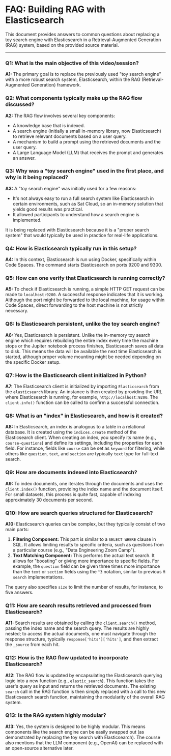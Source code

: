 # FAQ: Building RAG with Elasticsearch

This document provides answers to common questions about replacing a toy search engine with Elasticsearch in a Retrieval-Augmented Generation (RAG) system, based on the provided source material.

---

### Q1: What is the main objective of this video/session?
**A1:** The primary goal is to replace the previously used "toy search engine" with a more robust search system, Elasticsearch, within the RAG (Retrieval-Augmented Generation) framework.

### Q2: What components typically make up the RAG flow discussed?
**A2:** The RAG flow involves several key components:
*   A knowledge base that is indexed.
*   A search engine (initially a small in-memory library, now Elasticsearch) to retrieve relevant documents based on a user query.
*   A mechanism to build a prompt using the retrieved documents and the user query.
*   A Large Language Model (LLM) that receives the prompt and generates an answer.

### Q3: Why was a "toy search engine" used in the first place, and why is it being replaced?
**A3:** A "toy search engine" was initially used for a few reasons:
*   It's not always easy to run a full search system like Elasticsearch in certain environments, such as Sat Cloud, so an in-memory solution that yields good results was practical.
*   It allowed participants to understand how a search engine is implemented.

It is being replaced with Elasticsearch because it is a "proper search system" that would typically be used in practice for real-life applications.

### Q4: How is Elasticsearch typically run in this setup?
**A4:** In this context, Elasticsearch is run using Docker, specifically within Code Spaces. The command starts Elasticsearch on ports 9200 and 9300.

### Q5: How can one verify that Elasticsearch is running correctly?
**A5:** To check if Elasticsearch is running, a simple HTTP GET request can be made to `localhost:9200`. A successful response indicates that it is working. Although the port might be forwarded to the local machine, for usage within Code Spaces, direct forwarding to the host machine is not strictly necessary.

### Q6: Is Elasticsearch persistent, unlike the toy search engine?
**A6:** Yes, Elasticsearch is persistent. Unlike the in-memory toy search engine which requires rebuilding the entire index every time the machine stops or the Jupiter notebook process finishes, Elasticsearch saves all data to disk. This means the data will be available the next time Elasticsearch is started, although proper volume mounting might be needed depending on the specific Docker setup.

### Q7: How is the Elasticsearch client initialized in Python?
**A7:** The Elasticsearch client is initialized by importing `Elasticsearch` from the `elasticsearch` library. An instance is then created by providing the URL where Elasticsearch is running, for example, `http://localhost:9200`. The `client.info()` function can be called to confirm a successful connection.

### Q8: What is an "index" in Elasticsearch, and how is it created?
**A8:** In Elasticsearch, an index is analogous to a table in a relational database. It is created using the `indices.create` method of the Elasticsearch client. When creating an index, you specify its name (e.g., `course-questions`) and define its settings, including the properties for each field. For instance, fields like `course` can be set as `keyword` for filtering, while others like `question`, `text`, and `section` are typically `text` type for full-text search.

### Q9: How are documents indexed into Elasticsearch?
**A9:** To index documents, one iterates through the documents and uses the `client.index()` function, providing the index name and the document itself. For small datasets, this process is quite fast, capable of indexing approximately 30 documents per second.

### Q10: How are search queries structured for Elasticsearch?
**A10:** Elasticsearch queries can be complex, but they typically consist of two main parts:
1.  **Filtering Component:** This part is similar to a `SELECT WHERE` clause in SQL. It allows limiting results to specific criteria, such as questions from a particular course (e.g., "Data Engineering Zoom Camp").
2.  **Text Matching Component:** This performs the actual text search. It allows for "boosting" or giving more importance to specific fields. For example, the `question` field can be given three times more importance than the `text` or `section` fields using the `^3` notation, similar to previous `M search` implementations.

The query also specifies `size` to limit the number of results, for instance, to five answers.

### Q11: How are search results retrieved and processed from Elasticsearch?
**A11:** Search results are obtained by calling the `client.search()` method, passing the index name and the search query. The results are highly nested; to access the actual documents, one must navigate through the response structure, typically `response['hits']['hits']`, and then extract the `_source` from each hit.

### Q12: How is the RAG flow updated to incorporate Elasticsearch?
**A12:** The RAG flow is updated by encapsulating the Elasticsearch querying logic into a new function (e.g., `elastic_search`). This function takes the user's query as input and returns the retrieved documents. The existing `search` call in the RAG function is then simply replaced with a call to this new Elasticsearch search function, maintaining the modularity of the overall RAG system.

### Q13: Is the RAG system highly modular?
**A13:** Yes, the system is designed to be highly modular. This means components like the search engine can be easily swapped out (as demonstrated by replacing the toy search with Elasticsearch). The course also mentions that the LLM component (e.g., OpenAI) can be replaced with an open-source alternative later.
